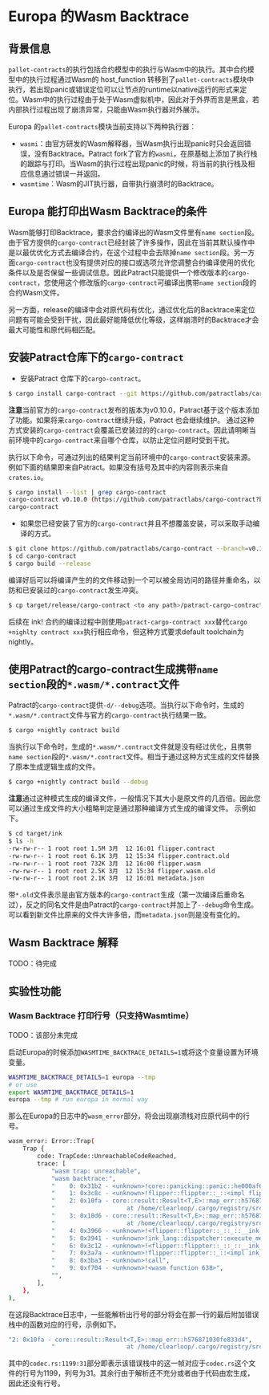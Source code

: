 # Europa 的Wasm Backtrace

## 背景信息

`pallet-contracts`的执行包括合约模型中的执行与Wasm中的执行。其中合约模型中的执行过程通过Wasm的 host_function 转移到了`pallet-contracts`模块中执行，若出现panic或错误定位可以让节点的runtime以native运行的形式来定位。Wasm中的执行过程由于处于Wasm虚拟机中，因此对于外界而言是黑盒，若内部执行过程出现了崩溃异常，只能由Wasm执行器对外展示。

Europa 的`pallet-contracts`模块当前支持以下两种执行器：

* `wasmi`：由官方研发的Wasm解释器，当Wasm执行出现panic时只会返回错误，没有Backtrace。Patract fork了官方的`wasmi`，在原基础上添加了执行栈的跟踪与打印。当Wasm的执行过程出现panic的时候，将当前的执行栈及相应信息通过错误一并返回。
* `wasmtime`：Wasm的JIT执行器，自带执行崩溃时的Backtrace。
## Europa 能打印出Wasm Backtrace的条件

Wasm能够打印Backtrace，要求合约编译出的Wasm文件里有`name section`段。由于官方提供的`cargo-contract`已经封装了许多操作，因此在当前其默认操作中是以最优优化方式去编译合约，在这个过程中会去除掉`name section`段。另一方面`cargo-contract`也没有提供对应的接口或选项允许您调整合约编译使用的优化条件以及是否保留一些调试信息。因此Patract只能提供一个修改版本的`cargo-contract`，您使用这个修改版的`cargo-contract`可编译出携带`name section`段的合约Wasm文件。

另一方面，release的编译中会对原代码有优化，通过优化后的Backtrace来定位问题有可能会受到干扰，因此最好能降低优化等级，这样崩溃时的Backtrace才会最大可能性和原代码相匹配。

## 安装Patract仓库下的`cargo-contract`

* 安装Patract 仓库下的`cargo-contract`。
```bash
$ cargo install cargo-contract --git https://github.com/patractlabs/cargo-contract --branch=v0.10.0 --force
```
**注意**当前官方的`cargo-contract`发布的版本为v0.10.0，Patract基于这个版本添加了功能。如果将来`cargo-contract`继续升级，Patract 也会继续维护。
通过这种方式安装的`cargo-contract`会覆盖已安装过的的`cargo-contract`。因此请明晰当前环境中的`cargo-contract`来自哪个仓库，以防止定位问题时受到干扰。

执行以下命令，可通过列出的结果判定当前环境中的`cargo-contract`安装来源。例如下面的结果即来自Patract。如果没有括号及其中的内容则表示来自`crates.io`。

```bash
$ cargo install --list | grep cargo-contract
cargo-contract v0.10.0 (https://github.com/patractlabs/cargo-contract?branch=v0.10.0#106081f1):
cargo-contract
```

* 如果您已经安装了官方的`cargo-contract`并且不想覆盖安装，可以采取手动编译的方式。
```bash
$ git clone https://github.com/patractlabs/cargo-contract --branch=v0.10.0
$ cd cargo-contract
$ cargo build --release
```
编译好后可以将编译产生的的文件移动到一个可以被全局访问的路径并重命名，以防和已安装过的`cargo-contract`发生冲突。
```bash
$ cp target/release/cargo-contract <to any path>/patract-cargo-contract
```
后续在 ink! 合约的编译过程中则使用`patract-cargo-contract xxx`替代`cargo +nighlty contract xxx`执行相应命令，但这种方式要求default toolchain为nightly。

## 使用Patract的cargo-contract生成携带`name section`段的`*.wasm/*.contract`文件

Patract的`cargo-contract`提供`-d/--debug`选项。当执行以下命令时，生成的`*.wasm/*.contract`文件与官方的`cargo-contract`执行结果一致。

```bash
$ cargo +nightly contract build
```

当执行以下命令时，生成的`*.wasm/*.contract`文件就是没有经过优化，且携带`name section`段的`*.wasm/*.contract`文件。相当于通过这种方式生成的文件替换了原本生成逻辑生成的文件。

```bash
$ cargo +nightly contract build --debug
```
**注意**通过这种模式生成的编译文件，一般情况下其大小是原文件的几百倍。因此您可以通过生成文件的大小粗略判定是通过那种编译方式生成的编译文件。
示例如下。

```bash
$ cd target/ink
$ ls -h
-rw-rw-r-- 1 root root 1.5M 3月  12 16:01 flipper.contract
-rw-rw-r-- 1 root root 6.1K 3月  12 15:34 flipper.contract.old
-rw-rw-r-- 1 root root 732K 3月  12 16:00 flipper.wasm
-rw-rw-r-- 1 root root 2.5K 3月  12 15:34 flipper.wasm.old
-rw-rw-r-- 1 root root 2.1K 3月  12 16:01 metadata.json
```
带`*.old`文件表示是由官方版本的`cargo-contract`生成（第一次编译后重命名过），反之的同名文件是由Patract的`cargo-contract`并加上了`--debug`命令生成。可以看到新文件比原来的文件大许多倍，而`metadata.json`则是没有变化的。
## Wasm Backtrace 解释

TODO：待完成

## 实验性功能

### Wasm Backtrace 打印行号（只支持Wasmtime）

TODO：该部分未完成

启动Europa的时候添加`WASMTIME_BACKTRACE_DETAILS=1`或将这个变量设置为环境变量。

```bash
WASMTIME_BACKTRACE_DETAILS=1 europa --tmp
# or use
export WASMTIME_BACKTRACE_DETAILS=1
europa --tmp # run europa in normal way
```
那么在Europa的日志中的`wasm_error`部分，将会出现崩溃栈对应原代码中的行号。
```bash
wasm_error: Error::Trap(
    Trap {
        code: TrapCode::UnreachableCodeReached,
        trace: [
            "wasm trap: unreachable",
            "wasm backtrace:",
            "    0: 0x31b2 - <unknown>!core::panicking::panic::he000af669cfcac01",
            "    1: 0x3c8c - <unknown>!flipper::flippter::_::<impl flipper::flippter::Flippter>::flip::h12b84979a77ae484",
            "    2: 0x10fa - core::result::Result<T,E>::map_err::h576871030fe833d4",
            "                    at /home/clearloop/.cargo/registry/src/github.com-1ecc6299db9ec823/官方-scale-codec-2.0.1/src/codec.rs:1199:31",
            "    3: 0x10d6 - core::result::Result<T,E>::map_err::h576871030fe833d4",
            "                    at /home/clearloop/.cargo/registry/src/github.com-1ecc6299db9ec823/官方-scale-codec-2.0.1/src/codec.rs:1198",
            "    4: 0x3966 - <unknown>!<flipper::flippter::_::_::__ink_MessageDispatchEnum as ink_lang::dispatcher::Execute>::execute::{{closure}}::hf35b139aaf5fba3b",
            "    5: 0x3941 - <unknown>!ink_lang::dispatcher::execute_message_mut::hf62eb790d230d371",
            "    6: 0x3c12 - <unknown>!<flipper::flippter::_::_::__ink_MessageDispatchEnum as ink_lang::dispatcher::Execute>::execute::heae3e5bbfc02afa0",
            "    7: 0x3a7a - <unknown>!flipper::flippter::_::<impl ink_lang::contract::DispatchUsingMode for flipper::flippter::Flippter>::dispatch_using_mode::h8e0c4495e09cd910",
            "    8: 0x3ba3 - <unknown>!call",
            "    9: 0xf704 - <unknown>!<wasm function 638>",
            "",
        ],
    },
),
```
在这段Backtrace日志中，一些能解析出行号的部分将会在那一行的最后附加错误栈中的函数对应的行号，示例如下。
```bash
"2: 0x10fa - core::result::Result<T,E>::map_err::h576871030fe833d4",
            "                    at /home/clearloop/.cargo/registry/src/github.com-1ecc6299db9ec823/官方-scale-codec-2.0.1/src/codec.rs:1199:31"
```
其中的`codec.rs:1199:31`部分即表示该错误栈中的这一帧对应于`codec.rs`这个文件的行号为1199，列号为31。其余行由于解析还不充分或者由于代码由宏生成，因此还没有行号。


